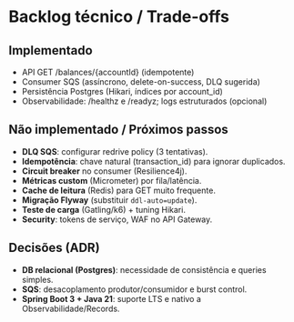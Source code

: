 # Backlog técnico / Trade-offs

## Implementado

- API GET /balances/{accountId} (idempotente)
- Consumer SQS (assíncrono, delete-on-success, DLQ sugerida)
- Persistência Postgres (Hikari, índices por account_id)
- Observabilidade: /healthz e /readyz; logs estruturados (opcional)

## Não implementado / Próximos passos

- **DLQ SQS**: configurar redrive policy (3 tentativas).
- **Idempotência**: chave natural (transaction_id) para ignorar duplicados.
- **Circuit breaker** no consumer (Resilience4j).
- **Métricas custom** (Micrometer) por fila/latência.
- **Cache de leitura** (Redis) para GET muito frequente.
- **Migração Flyway** (substituir `ddl-auto=update`).
- **Teste de carga** (Gatling/k6) + tuning Hikari.
- **Security**: tokens de serviço, WAF no API Gateway.

## Decisões (ADR)

- **DB relacional (Postgres)**: necessidade de consistência e queries simples.  
- **SQS**: desacoplamento produtor/consumidor e burst control.  
- **Spring Boot 3 + Java 21**: suporte LTS e nativo a Observabilidade/Records.
